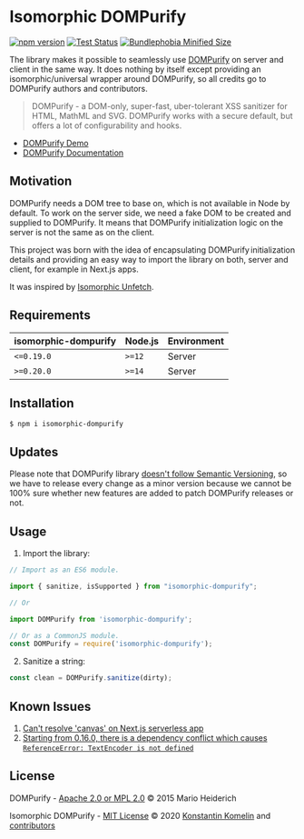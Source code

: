 # Isomorphic DOMPurify
[![npm version](https://badge.fury.io/js/isomorphic-dompurify.svg)](https://badge.fury.io/js/isomorphic-dompurify)
[![Test Status](https://github.com/kkomelin/isomorphic-dompurify/actions/workflows/build_test.yml/badge.svg)](https://github.com/kkomelin/isomorphic-dompurify/actions/workflows/build_test.yml)
[![Bundlephobia Minified Size](https://badgen.net/bundlephobia/min/isomorphic-dompurify)](https://bundlephobia.com/result?p=isomorphic-dompurify)

The library makes it possible to seamlessly use [DOMPurify](https://github.com/cure53/DOMPurify) on server and client in the same way.
It does nothing by itself except providing an isomorphic/universal wrapper around DOMPurify, so all credits go to DOMPurify authors and contributors.

> DOMPurify - a DOM-only, super-fast, uber-tolerant XSS sanitizer for HTML, MathML and SVG. DOMPurify works with a secure default, but offers a lot of configurability and hooks. 
- [DOMPurify Demo](https://cure53.de/purify)
- [DOMPurify Documentation](https://github.com/cure53/DOMPurify/blob/master/README.md)

## Motivation

DOMPurify needs a DOM tree to base on, which is not available in Node by default. To work on the server side, we need a fake DOM to be created and supplied to DOMPurify. It means that DOMPurify initialization logic on the server is not the same as on the client.

This project was born with the idea of encapsulating DOMPurify initialization details and providing an easy way to import the library on both, server and client, for example in Next.js apps.

It was inspired by [Isomorphic Unfetch](https://github.com/developit/unfetch/tree/master/packages/isomorphic-unfetch).

## Requirements

| isomorphic-dompurify  | Node.js | Environment |
| ------------- | ------------- | ------------- |
| `<=0.19.0`  | `>=12`  | Server  |
| `>=0.20.0`  | `>=14`  | Server  |

## Installation

```shell_script
$ npm i isomorphic-dompurify
```

## Updates

Please note that DOMPurify library [doesn't follow Semantic Versioning](https://github.com/cure53/DOMPurify/issues/446#issuecomment-643761433), so we have to release every change as a minor version because we cannot be 100% sure whether new features are added to patch DOMPurify releases or not.

## Usage

1. Import the library:

```javascript
// Import as an ES6 module.

import { sanitize, isSupported } from "isomorphic-dompurify";

// Or

import DOMPurify from 'isomorphic-dompurify';

// Or as a CommonJS module.
const DOMPurify = require('isomorphic-dompurify');
```

2. Sanitize a string:

```javascript
const clean = DOMPurify.sanitize(dirty);
```

## Known Issues

1. [Can't resolve 'canvas' on Next.js serverless app](https://github.com/kkomelin/isomorphic-dompurify/issues/54) 
2. [Starting from 0.16.0, there is a dependency conflict which causes `ReferenceError: TextEncoder is not defined`](https://github.com/kkomelin/isomorphic-dompurify/issues/91)

## License

DOMPurify -
[Apache 2.0 or MPL 2.0](https://github.com/cure53/DOMPurify/blob/master/LICENSE)
© 2015 Mario Heiderich

Isomorphic DOMPurify - [MIT License](LICENSE) © 2020 [Konstantin Komelin](https://github.com/kkomelin) and [contributors](https://github.com/kkomelin/isomorphic-dompurify/graphs/contributors)

